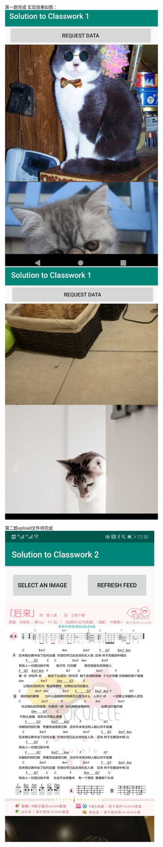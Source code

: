 第一题完成
实现效果如图：
![img](/screenshots/1.jpg)
![img](/screenshots/2.jpg)

第二题upload文件待完成
![img](/screenshots/3.jpg)


